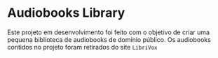 # Audiobooks Library

Este projeto em desenvolvimento foi feito com o objetivo de criar uma pequena biblioteca de audiobooks de domínio público. Os audiobooks contidos no projeto foram retirados do site `LibriVox`
